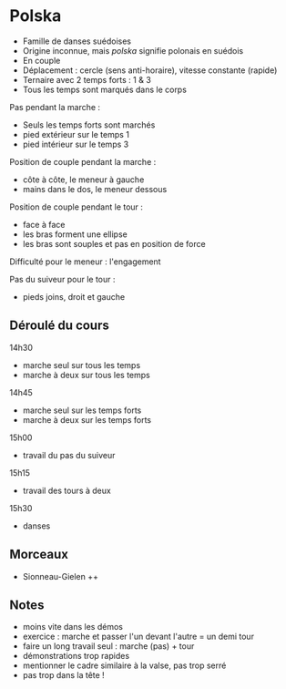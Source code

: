 # Polska

- Famille de danses suédoises
- Origine inconnue, mais *polska* signifie polonais en suédois
- En couple
- Déplacement : cercle (sens anti-horaire), vitesse constante (rapide)
- Ternaire avec 2 temps forts : 1 & 3
- Tous les temps sont marqués dans le corps

Pas pendant la marche :
- Seuls les temps forts sont marchés
- pied extérieur sur le temps 1
- pied intérieur sur le temps 3

Position de couple pendant la marche :
- côte à côte, le meneur à gauche
- mains dans le dos, le meneur dessous

Position de couple pendant le tour :
- face à face
- les bras forment une ellipse
- les bras sont souples et pas en position de force

Difficulté pour le meneur : l'engagement

Pas du suiveur pour le tour :
- pieds joins, droit et gauche

## Déroulé du cours

14h30

- marche seul sur tous les temps
- marche à deux sur tous les temps

14h45

- marche seul sur les temps forts
- marche à deux sur les temps forts

15h00

- travail du pas du suiveur

15h15

- travail des tours à deux

15h30

- danses

## Morceaux

- Sionneau-Gielen ++

## Notes

- moins vite dans les démos
- exercice : marche et passer l'un devant l'autre = un demi tour
- faire un long travail seul : marche (pas) + tour
- démonstrations trop rapides
- mentionner le cadre similaire à la valse, pas trop serré
- pas trop dans la tête !
